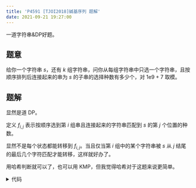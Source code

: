 ```yaml
---
title: 'P4591 [TJOI2018]碱基序列 题解'
date: 2021-09-21 19:27:00
---
```


一道字符串&DP好题。

## 题意

给你一个字符串 $s$，还有 $k$ 组字符串，问你从每组字符串中只选一个字符串，且按顺序排列后连接起来的串为 $s$ 的子串的选择种数有多少个，对 $1\text{e}9+7$ 取模。

## 题解

显然是道 DP。

定义 $f_{i,j}$ 表示按顺序选到第 $i$ 组串且连接起来的字符串匹配到 $s$ 的第 $j$ 个位置的种数。

显然不是每个状态都能转移到 $f_{i,j}$。当且仅当第 $i$ 组中的某个字符串被 $s$ 从 $j$ 结尾的最后几个字符匹配才能转移，这样就好办了。

用哈希判断就可以了，也可以用 KMP，但我觉得哈希对于这题来说更简单。

<details>
<summary>代码</summary>

```cpp
#include <cstdio>
#include <iostream>

using namespace std;

typedef unsigned long long ULL;

const int N = 1e4 + 5;
const int K = 1e2 + 5;
const int MOD = 1e9 + 7;
const int BASE = 13331;

string s, a[K][15];
int k, n, c[K], f[K][N];
ULL hs[N], hsh[K][15], pw[N];

void Prework () {
  pw[0] = 1;
  for (int i = 1; i <= n; ++i)
    pw[i] = pw[i - 1] * BASE;
  hs[0] = s[0];
  for (int i = 1; i < n; ++i)
    hs[i] = hs[i - 1] * BASE + s[i];
//  for (int i = 0; i < n; ++i) cout << i << " " << hs[i] << endl;
}

ULL Gethsh (int l, int r) {
  if (!l) return hs[r];
  return hs[r] - hs[l - 1] * pw[r - l + 1];
}

int main() {
  cin >> k >> s;
  n = s.size();
  for (int i = 1; i <= k; ++i) {
    cin >> c[i];
    for (int j = 1; j <= c[i]; ++j) {
      cin >> a[i][j];
      int len = a[i][j].size();
      for (int s = 0; s < len; ++s)
        hsh[i][j] = hsh[i][j] * BASE + a[i][j][s];
//      if (i == 1) {
//        for (int s = 0; s + len - 1 < n; ++s)
//          f[i][s + len - 1] += 1 * (Gethsh(s, s + len - 1) == hsh[i][j]);
//      }
    }
  }
  Prework();
  for (int i = 0; i < n; ++i)
    f[0][i] = 1;
  for (int i = 1; i <= k; ++i)
    for (int j = 1; j <= c[i]; ++j) {
      int len = a[i][j].size();
//      cout << i << " " << j << " " << len << endl;
      for (int s = len - 1; s < n; ++s) {
        f[i][s + 1] = (f[i][s + 1] + (hsh[i][j] == Gethsh(s - len + 1, s)) * f[i - 1][s - len + 1]) % MOD;
//        cout << "***" << hsh[i][j] << " " << Gethsh(s - len + 1, s) << endl;
//        if (hsh[i][j] == Gethsh(s - len + 1, s)) puts("!!!");
      }
    }
  
  int ans = 0;
  for (int i = 0; i < n; ++i)
    ans = (ans + f[k][i + 1]) % MOD;
  cout << ans << endl;
  return 0;
}
```

</details>